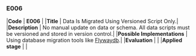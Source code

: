 ### E006

|**Code**           | **E006** |
|**Title**          | Data Is Migrated Using Versioned Script Only.|
|**Description**    | No manual update on data or schema. All data scripts must be versioned and stored in version control.|
|**Possible Implementations** | Using database migration tools like [Flywaydb](https://flywaydb.org).|
|**Evaluation**     | |
|**Applied stage**  | |
